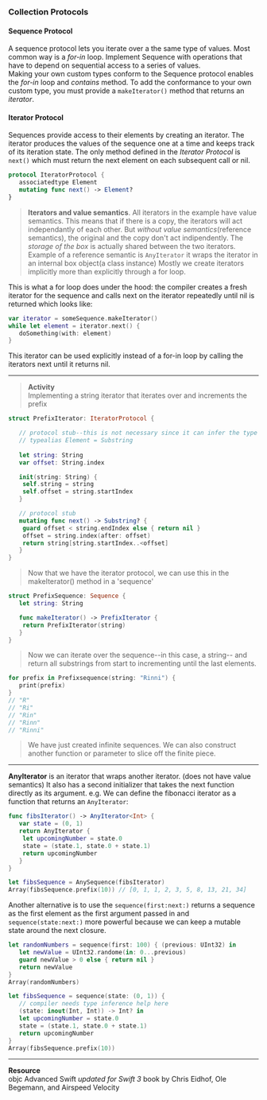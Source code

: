 ### Collection Protocols

#### Sequence Protocol
A sequence protocol lets you iterate over a the same type of values. Most common way is a *for-in* loop. Implement Sequence with operations that have to depend on sequential access to a series of values.\
Making your own custom types conform to the Sequence protocol enables the *for-in* loop and *contains* method. To add the conformance to your own custom type, you must provide a ```makeIterator()``` method that returns an *iterator*. 

#### Iterator Protocol
Sequences provide access to their elements by creating an iterator. The iterator produces the values of the sequence one at a time and keeps track of its iteration state. The only method defined in the *Iterator Protocol* is ```next()``` which must return the next element on each subsequent call or nil. 

```swift
protocol IteratorProtocol {
   associatedtype Element
   mutating func next() -> Element?
}
```

> **Iterators and value semantics**. All iterators in the example have value semantics. This means that if there is a copy, the iterators will act independantly of each other. But *without value semantics*(reference semantics), the original and the copy don't act indipendently. The *storage of the box* is actually shared between the two iterators. Example of a reference semantic is ```AnyIterator``` it wraps the iterator in an internal box object(a class instance)
> Mostly we create iterators implicitly more than explicitly through a for loop. 

This is what a for loop does under the hood: the compiler creates a fresh iterator for the sequence and calls next on the iterator repeatedly until nil is returned which looks like:

```swift
var iterator = someSequence.makeIterator()
while let element = iterator.next() {
   doSomething(with: element)
}
```
This iterator can be used explicitly instead of a for-in loop by calling the iterators next until it returns nil.

---

> **Activity**\
> Implementing a string iterator that iterates over and increments the prefix

```swift
struct PrefixIterator: IteratorProtocol {

   // protocol stub--this is not necessary since it can infer the type when called the PrefixSequence
   // typealias Element = Substring
   
   let string: String
   var offset: String.index

   init(string: String) {
   	self.string = string
   	self.offset = string.startIndex
   }

   // protocol stub
   mutating func next() -> Substring? {
   	guard offset < string.endIndex else { return nil }
   	offset = string.index(after: offset)
   	return string[string.startIndex..<offset]
   }
}
```
> Now that we have the iterator protocol, we can use this in the makeIterator() method in a 'sequence'
```swift
struct PrefixSequence: Sequence {
   let string: String

   func makeIterator() -> PrefixIterator {
   	return PrefixIterator(string)
   }
}
```
> Now we can iterate over the sequence--in this case, a string-- and return all substrings from start to incrementing until the last elements.
```swift
for prefix in Prefixsequence(string: "Rinni") {
   print(prefix)
}
// "R"
// "Ri"
// "Rin"
// "Rinn"
// "Rinni"
```
> We have just created infinite sequences. We can also construct another function or parameter to slice off the finite piece.

---

**AnyIterator** is an iterator that wraps another iterator. (does not have value semantics) It also has a second initializer that takes the next function directly as its argument. e.g. We can define the fibonacci iterator as a function that returns an ```AnyIterator```:

```swift
func fibsIterator() -> AnyIterator<Int> {
   var state = (0, 1)
   return AnyIterator {
   	let upcomingNumber = state.0
   	state = (state.1, state.0 + state.1)
   	return upcomingNumber
   }
}

let fibsSequence = AnySequence(fibsIterator)
Array(fibsSequence.prefix(10)) // [0, 1, 1, 2, 3, 5, 8, 13, 21, 34]
```

Another alternative is to use the ```sequence(first:next:)``` returns a sequence as the first element as the first argument passed in and ```sequence(state:next:)``` more powerful because we can keep a mutable state around the next closure.

```swift
let randomNumbers = sequence(first: 100) { (previous: UInt32) in
   let newValue = UInt32.randome(in: 0...previous)
   guard newValue > 0 else { return nil }
   return newValue
}
Array(randomNumbers) 

let fibsSequence = sequence(state: (0, 1)) {
   // compiler needs type inference help here
   (state: inout(Int, Int)) -> Int? in
   let upcomingNumber = state.0
   state = (state.1, state.0 + state.1)
   return upcomingNumber
}
Array(fibsSequence.prefix(10))
```

---


**Resource**\
objc Advanced Swift *updated for Swift 3* book by Chris Eidhof, Ole Begemann, and Airspeed Velocity